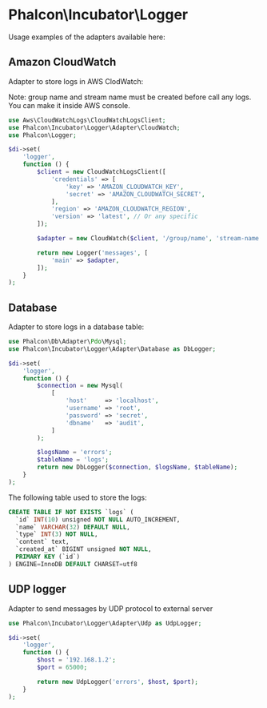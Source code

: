 # Phalcon\Incubator\Logger

Usage examples of the adapters available here:

## Amazon CloudWatch

Adapter to store logs in AWS ClodWatch:

Note: group name and stream name must be created before call any logs.
You can make it inside AWS console. 

```php
use Aws\CloudWatchLogs\CloudWatchLogsClient;
use Phalcon\Incubator\Logger\Adapter\CloudWatch;
use Phalcon\Logger;

$di->set(
    'logger',
    function () {
        $client = new CloudWatchLogsClient([
            'credentials' => [
                'key' => 'AMAZON_CLOUDWATCH_KEY',
                'secret' => 'AMAZON_CLOUDWATCH_SECRET',
            ],
            'region' => 'AMAZON_CLOUDWATCH_REGION',
            'version' => 'latest', // Or any specific
        ]);

        $adapter = new CloudWatch($client, '/group/name', 'stream-name');

        return new Logger('messages', [
            'main' => $adapter,
        ]);
    }
);
```

## Database

Adapter to store logs in a database table:

```php
use Phalcon\Db\Adapter\Pdo\Mysql;
use Phalcon\Incubator\Logger\Adapter\Database as DbLogger;

$di->set(
    'logger',
    function () {
        $connection = new Mysql(
            [
                'host'     => 'localhost',
                'username' => 'root',
                'password' => 'secret',
                'dbname'   => 'audit',
            ]
        );

        $logsName = 'errors';
        $tableName = 'logs';
        return new DbLogger($connection, $logsName, $tableName);
    }
);
```

The following table used to store the logs:

```sql
CREATE TABLE IF NOT EXISTS `logs` (
  `id` INT(10) unsigned NOT NULL AUTO_INCREMENT,
  `name` VARCHAR(32) DEFAULT NULL,
  `type` INT(3) NOT NULL,
  `content` text,
  `created_at` BIGINT unsigned NOT NULL,
  PRIMARY KEY (`id`)
) ENGINE=InnoDB DEFAULT CHARSET=utf8
```

## UDP logger

Adapter to send messages by UDP protocol to external server

```php
use Phalcon\Incubator\Logger\Adapter\Udp as UdpLogger;

$di->set(
    'logger',
    function () {
        $host = '192.168.1.2';
        $port = 65000;

        return new UdpLogger('errors', $host, $port);
    }
);
```
